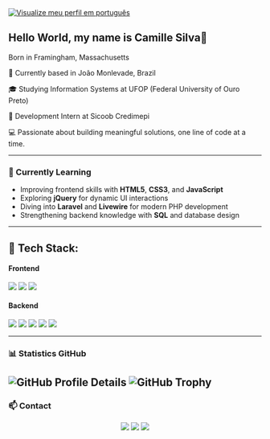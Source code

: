 
<a href="README-pt.md">
  <img align="center" src="https://img.shields.io/badge/View%20my%20profile%20in%20Portuguese-1A4E9E?style=flat-square&logo=Brazil&logoColor=white" alt="Visualize meu perfil em português" />
</a>

  
  <h2>Hello World, my name is Camille Silva👋</h2>
<p>    Born in Framingham, Massachusetts  </p>
<p>📍 Currently based in João Monlevade, Brazil  </p>
<p>🎓 Studying Information Systems at UFOP (Federal University of Ouro Preto) </p> 
<p>💼 Development Intern at Sicoob Credimepi  </p>

<p>💻 Passionate about building meaningful solutions, one line of code at a time.  </p>

---

### 🎯 Currently Learning
- Improving frontend skills with **HTML5**, **CSS3**, and **JavaScript**
- Exploring **jQuery** for dynamic UI interactions
- Diving into **Laravel** and **Livewire** for modern PHP development
- Strengthening backend knowledge with **SQL** and database design

</div>

---

## 🚀 Tech Stack:

#### Frontend
<img src="https://img.shields.io/badge/HTML5-E34F26?style=for-the-badge&logo=html5&logoColor=white"> <img src="https://img.shields.io/badge/CSS3-1572B6?style=for-the-badge&logo=css3&logoColor=white"> <img src="https://img.shields.io/badge/JavaScript-F7DF1E?style=for-the-badge&logo=javascript&logoColor=black">

#### Backend
<img src="https://img.shields.io/badge/Livewire-4B5563?style=for-the-badge&logo=livewire&logoColor=white"> <img src="https://img.shields.io/badge/PHP-777BB4?style=for-the-badge&logo=php&logoColor=white"> <img src="https://img.shields.io/badge/Java-ED8B00?style=for-the-badge&logo=openjdk&logoColor=white"> <img src="https://img.shields.io/badge/MySQL-4479A1?style=for-the-badge&logo=mysql&logoColor=white"> <img src="https://img.shields.io/badge/Laravel-FF2D20?style=for-the-badge&logo=laravel&logoColor=white">

---

### 📊 Statistics GitHub

![GitHub Profile Details](https://github-profile-summary-cards.vercel.app/api/cards/profile-details?username=CamillejSOn&theme=solarized_dark)
![GitHub Trophy](https://github-profile-trophy.vercel.app/?username=CamillejSOn&theme=dracula&column=7&margin-w=15&margin-h=15)
---

### 📫 Contact

<p align="center">
  <a href="https://www.linkedin.com/in/camille-oliveira-2b3b052ab/"><img src="https://img.shields.io/badge/LinkedIn-0077B5?style=for-the-badge&logo=linkedin&logoColor=white"></a>
  <a href="mailto:cmille2004@gmail.com"><img src="https://img.shields.io/badge/Gmail-D14836?style=for-the-badge&logo=gmail&logoColor=white"></a>
  <a href="https://www.instagram.com/camis.silva0/" target="_blank"><img src="https://img.shields.io/badge/Instagram-E4405F?style=for-the-badge&logo=instagram&logoColor=white" target="_blank"></a>
</p>


